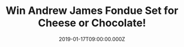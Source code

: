 ---
campaign-uuid: "c-7e90959b-a0ef-45f3-8f63-9259b364b147"
type: "Competition"
category: "Gifts"
date: "2019-01-17T09:00:00.000Z"
end-date: "2019-02-17T23:59:00.000Z"
disable-form: false
is_promoted: false
has_entry_page: true
title: "Win Andrew James Fondue Set for Cheese or Chocolate!"
competition-description: "<p>If you had to choose between cheese or chocolate…? I\
  \ guess it’s a hard decision, but we have the answer, we are giving away an amazing\
  \ Fondue Set from Andrew James to one of our members, perfect for traditional cheese\
  \ or any kind of chocolates!</p>\r\n<p>Ready to indulge yourself in chocolate or\
  \ cheese? Click below for a chance to win!</p>"
hero-header: "Win Andrew James Fondue Set for Cheese or Chocolate!"
terms-confirmation: "N/A"
banner-img: "https://assets.expresslyapp.com/asset-1858e3b0-4328-4775-a251-9be92ab1c5d2.jpg"
logo-left-href: "http://club.expressly.io"
logo-left-image: "https://assets.expresslyapp.com/asset-1aa3614c-9fe9-40ad-8f59-26f955bb691f.jpg"
logo-left-title: "Expressly Club"
bg-image-hero: "https://assets.expresslyapp.com/asset-72dc7452-c18c-4ee6-a45e-f2683637e102.jpg"
bg-image-first: "https://assets.expresslyapp.com/asset-17ea81d1-996d-44bc-b44f-f5bcb01c66ae.jpg"
section1-content: "<p>The Andrew James Fondue Set is perfect for traditional cheese\
  \ or sweet chocolate fondues. The cast iron fondue pot sits on a tripod stand which\
  \ has a 22cm plate to catch any drips and prevent heat damage and scorch marks on\
  \ your table.</p>\r\n<p>With 8 fondue forks you can share the fun with friends and\
  \ family and cook a variety of fondue dishes with either traditional cheese or chocolate,\
  \ or use it to dip various meat, vegetarian or even vegan dishes.</p>\r\n<p>Get\
  \ ready to spend quality time with your loved ones around this incredible fondue!\
  \ Enter the form below for a chance to win and enjoy delicious cheeses and chocolates!</p>"
entry-title: "Win Andrew James Fondue Set for Cheese or Chocolate!"
entry-content: "Enter the draw to win Andrew James Fondue Set for Cheese or Chocolate\
  \ by completing the form below before 23:59 on 17th of February 2019."
has-winner: false
prize-description: "Andrew James Fondue Set for Cheese or Chocolate."
special-conditions: "Multiple entries are allowed up to one every day.\r\nThis competition\
  \ is also available on: https://aaa.nme.com/competitions/\r\nandrew-james-fondue-giveaway"
country-restrictions:
- "GB"
---